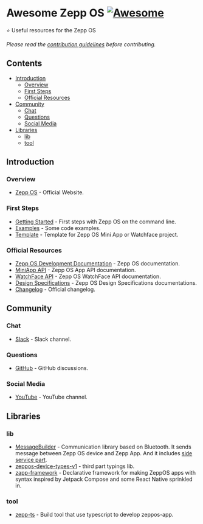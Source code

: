 # Awesome Zepp OS [![Awesome](https://awesome.re/badge-flat2.svg)](https://awesome.re)
⭐ Useful resources for the Zepp OS

*Please read the [contribution guidelines](contributing.md) before contributing.*

## Contents

<!-- START doctoc generated TOC please keep comment here to allow auto update -->
<!-- DON'T EDIT THIS SECTION, INSTEAD RE-RUN doctoc TO UPDATE -->

- [Introduction](#introduction)
  - [Overview](#overview)
  - [First Steps](#first-steps)
  - [Official Resources](#official-resources)
- [Community](#community)
  - [Chat](#chat)
  - [Questions](#questions)
  - [Social Media](#social-media)
- [Libraries](#libraries)
  - [lib](#lib)
  - [tool](#tool)

<!-- END doctoc generated TOC please keep comment here to allow auto update -->

## Introduction

### Overview

- [Zepp OS](https://developer.zepp.com/os/home) - Official Website.
### First Steps
- [Getting Started](https://docs.zepp.com/docs/guides/quick-start/) - First steps with Zepp OS on the command line.
- [Examples](https://docs.zepp.com/docs/samples/) - Some code examples.
- [Template](https://docs.zepp.com/docs/designs/template/list/) - Template for Zepp OS Mini App or Watchface project.


### Official Resources
- [Zepp OS Development Documentation](https://docs.zepp.com/docs/intro/) - Zepp OS documentation.
- [MiniApp API](https://docs.zepp.com/docs/reference/app-json/) - Zepp OS App API documentation.
- [WatchFace API](https://docs.zepp.com/docs/watchface/app-json/) - Zepp OS WatchFace API documentation.
- [Design Specifications](https://docs.zepp.com/docs/designs/) - Zepp OS Design Specifications documentations.
- [Changelog](https://docs.zepp.com/docs/reference/revision-history/) - Official changelog.

## Community

### Chat
- [Slack](https://t.zepp.com/t/zepp-community-slack) - Slack channel.

### Questions

- [GitHub](https://github.com/orgs/zepp-health/discussions) - GitHub discussions.

### Social Media

- [YouTube](https://www.youtube.com/channel/UCU8LoAkoGotUNL82arnib5w) - YouTube channel.

## Libraries

### lib
- [MessageBuilder](https://github.com/zepp-health/zeppos-samples/blob/main/application/2.0/todo-list/shared/message.js) - Communication library based on Bluetooth. It sends message between Zepp OS device and Zepp App. And it includes [side service part](https://github.com/zepp-health/zeppos-samples/blob/main/application/2.0/todo-list/shared/message-side.js).
- [zeppos-device-types-v1](https://github.com/tytydraco/zeppos-device-types-v1) - third part typings lib.
- [zapp-framework](https://github.com/j-piasecki/zapp-framework) - Declarative framework for making ZeppOS apps with syntax inspired by Jetpack Compose and some React Native sprinkled in.

### tool
- [zepp-ts](https://github.com/tytydraco/zepp-ts) - Build tool that use typescript to develop zeppos-app.

